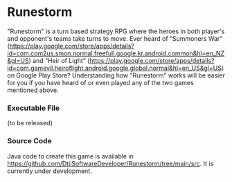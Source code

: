 # Runestorm
"Runestorm" is a turn based strategy RPG where the heroes in both player's and opponent's teams take turns to move. Ever heard of  “Summoners War” 
(https://play.google.com/store/apps/details?id=com.com2us.smon.normal.freefull.google.kr.android.common&hl=en_NZ&gl=US) and 
“Heir of Light” (https://play.google.com/store/apps/details?id=com.gamevil.heiroflight.android.google.global.normal&hl=en_US&gl=US) on Google Play Store?
Understanding how "Runestorm" works will be easier for you if you have heard of or even played any of the two games mentioned above.

### Executable File

(to be released)

### Source Code

Java code to create this game is available in https://github.com/DtjiSoftwareDeveloper/Runestorm/tree/main/src. It is currently under
development.
